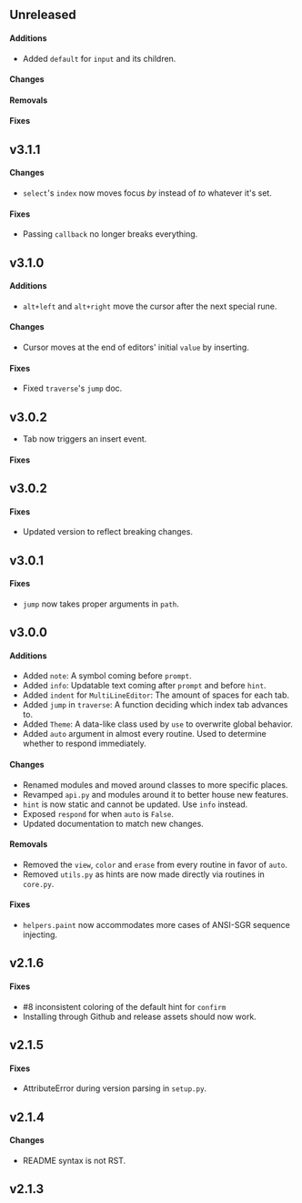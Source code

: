 ## Unreleased

#### Additions

- Added `default` for `input` and its children.

#### Changes

#### Removals

#### Fixes

## v3.1.1

#### Changes

- `select`\'s `index` now moves focus *by* instead of *to* whatever it's set.

#### Fixes

- Passing `callback` no longer breaks everything.

## v3.1.0

#### Additions

- `alt+left` and `alt+right` move the cursor after the next special rune.

#### Changes

- Cursor moves at the end of editors' initial `value` by inserting.

#### Fixes

- Fixed `traverse`\'s `jump` doc.

## v3.0.2

- Tab now triggers an insert event.

#### Fixes

## v3.0.2

#### Fixes

- Updated version to reflect breaking changes.

## v3.0.1

#### Fixes

- `jump` now takes proper arguments in `path`.

## v3.0.0

#### Additions

- Added `note`: A symbol coming before `prompt`.
- Added `info`: Updatable text coming after `prompt` and before `hint`.
- Added `indent` for `MultiLineEditor`: The amount of spaces for each tab.
- Added `jump` in `traverse`: A function deciding which index tab advances to.
- Added `Theme`: A data-like class used by `use` to overwrite global behavior.
- Added `auto` argument in almost every routine. Used to determine whether to respond immediately.

#### Changes

- Renamed modules and moved around classes to more specific places.
- Revamped `api.py` and modules around it to better house new features.
- `hint` is now static and cannot be updated. Use `info` instead.
- Exposed `respond` for when `auto` is `False`.
- Updated documentation to match new changes.

#### Removals

- Removed the `view`, `color` and `erase` from every routine in favor of `auto`.
- Removed `utils.py` as hints are now made directly via routines in `core.py`.

#### Fixes

- `helpers.paint` now accommodates more cases of ANSI-SGR sequence injecting.

## v2.1.6

#### Fixes

- \#8 inconsistent coloring of the default hint for `confirm`
- Installing through Github and release assets should now work.

## v2.1.5

#### Fixes

- AttributeError during version parsing in `setup.py`.

## v2.1.4

#### Changes

- README syntax is not RST.

## v2.1.3
